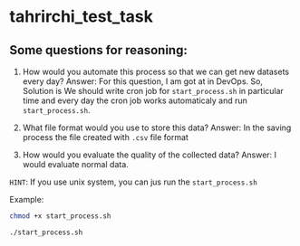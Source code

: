 # tahrirchi_test_task
## Some questions for reasoning:
1. How would you automate this process so that we can get new datasets every day?
Answer: 
  For this question, I am got at in DevOps. So, Solution is We should write cron 
job for `start_process.sh` in particular time and every day the cron job works automaticaly
and run `start_process.sh`.

2. What file format would you use to store this data?
Answer:
  In the saving process the file created with `.csv` file format

3. How would you evaluate the quality of the collected data?
Answer:
  I would evaluate normal data.
 

`HINT`: If you use unix system, you can jus run the `start_process.sh`

Example: 
```bash
chmod +x start_process.sh

```

```bash
./start_process.sh
```
